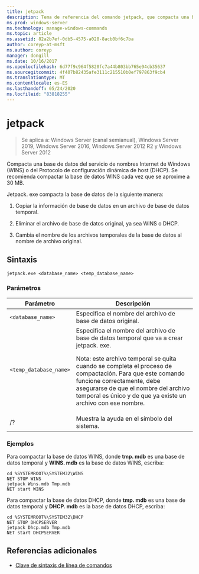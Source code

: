 ```yaml
---
title: jetpack
description: Tema de referencia del comando jetpack, que compacta una base de datos del servicio de nombres Internet de Windows (WINS) o del Protocolo de configuración dinámica de host (DHCP).
ms.prod: windows-server
ms.technology: manage-windows-commands
ms.topic: article
ms.assetid: 82a2b7ef-0db5-4575-a028-8acb0bf6c7ba
author: coreyp-at-msft
ms.author: coreyp
manager: dongill
ms.date: 10/16/2017
ms.openlocfilehash: 6d77f9c964f5820fc7a44b803bb765e94cb35637
ms.sourcegitcommit: 4f407b82435afe3111c215510b0ef797863f9cb4
ms.translationtype: MT
ms.contentlocale: es-ES
ms.lasthandoff: 05/24/2020
ms.locfileid: "83818255"
---
```

# <a name="jetpack"></a>jetpack

> Se aplica a: Windows Server (canal semianual), Windows Server 2019, Windows Server 2016, Windows Server 2012 R2 y Windows Server 2012

Compacta una base de datos del servicio de nombres Internet de Windows (WINS) o del Protocolo de configuración dinámica de host (DHCP). Se recomienda compactar la base de datos WINS cada vez que se aproxime a 30 MB.

Jetpack. exe compacta la base de datos de la siguiente manera:

1. Copiar la información de base de datos en un archivo de base de datos temporal.

2. Eliminar el archivo de base de datos original, ya sea WINS o DHCP.

3. Cambia el nombre de los archivos temporales de la base de datos al nombre de archivo original.

## <a name="syntax"></a>Sintaxis

```
jetpack.exe <database_name> <temp_database_name>
```

### <a name="parameters"></a>Parámetros

| Parámetro | Descripción |
| ------- | -------- |
| `<database_name>` | Especifica el nombre del archivo de base de datos original. |
| `<temp_database_name>` | Especifica el nombre del archivo de base de datos temporal que va a crear jetpack. exe.<p>Nota: este archivo temporal se quita cuando se completa el proceso de compactación. Para que este comando funcione correctamente, debe asegurarse de que el nombre del archivo temporal es único y de que ya existe un archivo con ese nombre. |
| /? | Muestra la ayuda en el símbolo del sistema. |

### <a name="examples"></a>Ejemplos

Para compactar la base de datos WINS, donde **tmp. mdb** es una base de datos temporal y **WINS. mdb** es la base de datos WINS, escriba:

```
cd %SYSTEMROOT%\SYSTEM32\WINS
NET STOP WINS
jetpack Wins.mdb Tmp.mdb
NET start WINS
```

Para compactar la base de datos DHCP, donde **tmp. mdb** es una base de datos temporal y **DHCP. mdb** es la base de datos DHCP, escriba:

```
cd %SYSTEMROOT%\SYSTEM32\DHCP
NET STOP DHCPSERVER
jetpack Dhcp.mdb Tmp.mdb
NET start DHCPSERVER
```

## <a name="additional-references"></a>Referencias adicionales

- [Clave de sintaxis de línea de comandos](command-line-syntax-key.md)
